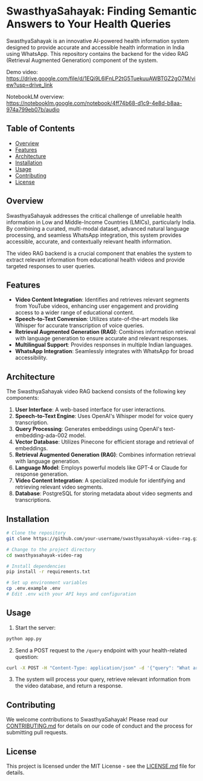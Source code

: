 # SwasthyaSahayak: Finding Semantic Answers to Your Health Queries

SwasthyaSahayak is an innovative AI-powered health information system designed to provide accurate and accessible health information in India using WhatsApp. This repository contains the backend for the video RAG (Retrieval Augmented Generation) component of the system.

Demo video: 
https://drive.google.com/file/d/1EQi9L6lFnLP2tG5TuekuuAWBTGZ2gO7M/view?usp=drive_link

NotebookLM overview: 
https://notebooklm.google.com/notebook/4ff74b68-d1c9-4e8d-b8aa-974a799eb07b/audio

## Table of Contents

- [Overview](#overview)
- [Features](#features)
- [Architecture](#architecture)
- [Installation](#installation)
- [Usage](#usage)
- [Contributing](#contributing)
- [License](#license)

## Overview

SwasthyaSahayak addresses the critical challenge of unreliable health information in Low and Middle-Income Countries (LMICs), particularly India. By combining a curated, multi-modal dataset, advanced natural language processing, and seamless WhatsApp integration, this system provides accessible, accurate, and contextually relevant health information.

The video RAG backend is a crucial component that enables the system to extract relevant information from educational health videos and provide targeted responses to user queries.

## Features

- **Video Content Integration**: Identifies and retrieves relevant segments from YouTube videos, enhancing user engagement and providing access to a wider range of educational content.
- **Speech-to-Text Conversion**: Utilizes state-of-the-art models like Whisper for accurate transcription of voice queries.
- **Retrieval Augmented Generation (RAG)**: Combines information retrieval with language generation to ensure accurate and relevant responses.
- **Multilingual Support**: Provides responses in multiple Indian languages.
- **WhatsApp Integration**: Seamlessly integrates with WhatsApp for broad accessibility.

## Architecture

The SwasthyaSahayak video RAG backend consists of the following key components:

1. **User Interface**: A web-based interface for user interactions.
2. **Speech-to-Text Engine**: Uses OpenAI's Whisper model for voice query transcription.
3. **Query Processing**: Generates embeddings using OpenAI's text-embedding-ada-002 model.
4. **Vector Database**: Utilizes Pinecone for efficient storage and retrieval of embeddings.
5. **Retrieval Augmented Generation (RAG)**: Combines information retrieval with language generation.
6. **Language Model**: Employs powerful models like GPT-4 or Claude for response generation.
7. **Video Content Integration**: A specialized module for identifying and retrieving relevant video segments.
8. **Database**: PostgreSQL for storing metadata about video segments and transcriptions.

## Installation

```bash
# Clone the repository
git clone https://github.com/your-username/swasthyasahayak-video-rag.git

# Change to the project directory
cd swasthyasahayak-video-rag

# Install dependencies
pip install -r requirements.txt

# Set up environment variables
cp .env.example .env
# Edit .env with your API keys and configuration
```

## Usage

1. Start the server:

```bash
python app.py
```

2. Send a POST request to the `/query` endpoint with your health-related question:

```bash
curl -X POST -H "Content-Type: application/json" -d '{"query": "What are the post-operative care instructions for knee surgery?"}' http://localhost:5000/query
```

3. The system will process your query, retrieve relevant information from the video database, and return a response.

## Contributing

We welcome contributions to SwasthyaSahayak! Please read our [CONTRIBUTING.md](CONTRIBUTING.md) for details on our code of conduct and the process for submitting pull requests.

## License

This project is licensed under the MIT License - see the [LICENSE.md](LICENSE.md) file for details.
